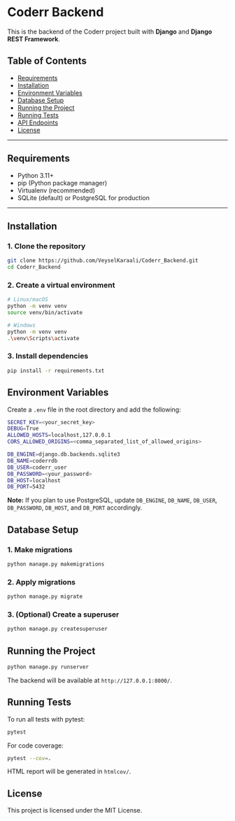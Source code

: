 # Coderr Backend

This is the backend of the Coderr project built with **Django** and **Django REST Framework**.

## Table of Contents

- [Requirements](#requirements)
- [Installation](#installation)
- [Environment Variables](#environment-variables)
- [Database Setup](#database-setup)
- [Running the Project](#running-the-project)
- [Running Tests](#running-tests)
- [API Endpoints](#api-endpoints)
- [License](#license)

---

## Requirements

- Python 3.11+  
- pip (Python package manager)  
- Virtualenv (recommended)  
- SQLite (default) or PostgreSQL for production

---

## Installation

### 1. Clone the repository

```bash
git clone https://github.com/VeyselKaraali/Coderr_Backend.git
cd Coderr_Backend
```

### 2. Create a virtual environment
```bash
# Linux/macOS
python -m venv venv
source venv/bin/activate

# Windows
python -m venv venv
.\venv\Scripts\activate
```

### 3. Install dependencies
```bash
pip install -r requirements.txt
```

## Environment Variables
Create a ```.env``` file in the root directory and add the following:
```bash
SECRET_KEY=<your_secret_key>
DEBUG=True
ALLOWED_HOSTS=localhost,127.0.0.1
CORS_ALLOWED_ORIGINS=<comma_separated_list_of_allowed_origins>

DB_ENGINE=django.db.backends.sqlite3
DB_NAME=coderrdb
DB_USER=coderr_user
DB_PASSWORD=<your_password>
DB_HOST=localhost
DB_PORT=5432
```
**Note:** If you plan to use PostgreSQL, update ```DB_ENGINE```, ```DB_NAME```, ```DB_USER```, ```DB_PASSWORD```, ```DB_HOST```, and ```DB_PORT``` accordingly.

## Database Setup
### 1. Make migrations
```bash
python manage.py makemigrations
```

### 2. Apply migrations
```bash
python manage.py migrate
```

### 3. (Optional) Create a superuser
```bash
python manage.py createsuperuser
```

## Running the Project
```bash
python manage.py runserver
```
The backend will be available at ```http://127.0.0.1:8000/```.

## Running Tests
To run all tests with pytest:
```bash
pytest
```

For code coverage:
```bash
pytest --cov=.
```

HTML report will be generated in ```htmlcov/```.

## License
This project is licensed under the MIT License.